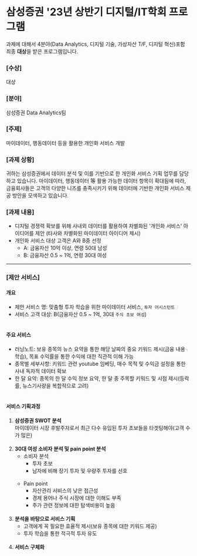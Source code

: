 # 삼성증권 '23년 상반기 디지털/IT학회 프로그램
과제에 대해서 4분야(Data Analytics, 디지털 기술, 가상자산 T/F, 디지털 혁신)포함 최종 **대상**을 받은 프로그램입니다.


### [수상]
대상


### [분야] 
삼성증권 Data Analytics팀


### [주제] 
마이데이터, 행동데이터 등을 활용한 개인화 서비스 개발


### [과제 상황] 
귀하는 삼성증권에서 데이터 분석 및 이를 기반으로 한 개인화 서비스 기획 업무를 담당하고 있습니다. 
마이데이터, 행동데이터 等 활용 가능한 데이터 항목이 확대됨에 따라, 금융회사들은 고객의 다양한 니즈를 충족시키기 위해 데이터에 기반한 개인화 서비스 제공 방안을 모색하고 있습니다.


### [과제 내용] 
- 디지털 경쟁력 확보를 위해 사내외 데이터를 활용하여 차별화된 '개인화 서비스' 아이디어를 제안 (타사와 차별화된 마이데이터 아이디어 제시)
- 개인화 서비스 대상 고객은 A와 B중 선정
  - A: 금융자산 10억 이상, 연령 50대 남성
  - B: 금융자산 0.5 ~ 1억, 연령 30대 여성

---
### [제안 서비스] 
#### 개요 
- 제안 서비스 명: 맞춤형 투자 학습을 위한 마이데이터 서비스, `투자 어시스턴트`
- 서비스 고객 대상: B(금융자산 0.5 ~ 1억, 30대 `주식 초보 여성`)<br><br>


#### 주요 서비스 
- 러닝노트: 보유 종목의 뉴스 요약을 통한 해당 날짜의 중요 키워드 제시(금융 내용 학습), 목표 수익률을 통한 수익에 대한 직관적 이해 가능
- 종목별 세부사항: 키워드 관련 youtube 임베딩, 매수 목적 및 수익금 설정을 통한 사내 독자적 데이터 확보
- 한 달 요약: 종목의 한 달 수익 정보 요약, 한 달 중 주목할 키워드 및 시점 제시(등락률, 뉴스기사량을 복합적으로 고려)<br><br>


#### 서비스 기획과정
<ol>
  <li>
  <b>삼성증권 SWOT 분석</b><br>
  마이데이터 시장 후발주자로서 최근 다수 유입된 투자 초보들을 타겟팅해야(고객 수가 많은)
  </li>
  <br>
  <li><b>30대 여성 소비자 분석 및 pain point 분석</b>
     <ul>
       <li>소비자 분석
         <ul>
           <li>투자 초보</li>
           <li>남자에 비해 장기 투자 및 우량주 투자를 선호</li>
         </ul>
       </li>
     </ul>
    <br>
    <ul>
      <li>Pain point
         <ul>
           <li>자산관리 서비스의 낮은 접근성</li>
           <li>경제 용어나 주식 시장에 대한 이해도 부족</li>
           <li>주가 관련 정보에 대한 탐색비용이 높음</li>
         </ul>
       </li>   
    </ul>
  </li>
  <br>
  
  <li><b>분석을 바탕으로 서비스 기획</b>
    <ul>
     <li>고객에게 꼭 필요한 효율적 제시(보유 종목에 대한 키워드 제공)</li>
     <li>투자 학습을 통한 적극적 투자 유도</li>
    </ul>
  </li>
  <br>

  <li><b>서비스 구체화</b></li>
</ol>







